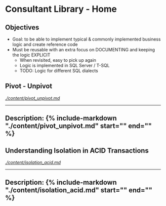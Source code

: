# Consultant Library - Home

## Objectives
- Goal: to be able to implement typical & commonly implemented business logic and create reference code
- Must be reusable with an extra focus on DOCUMENTING and keeping the logic EXPLICIT
    - When revisited, easy to pick up again
    - Logic is implemented in SQL Server / T-SQL
    - TODO: Logic for different SQL dialects

## Pivot - Unpivot
[*./content/pivot_unpivot.md*](./content/pivot_unpivot.md)

---
**Description:**
{%
    include-markdown "./content/pivot_unpivot.md"
    start="<!--intro-start-->"
    end="<!--intro-end-->"
%}
---

## Understanding Isolation in ACID Transactions
[*./content/isolation_acid.md*](./content/isolation_acid.md)

---
**Description:**
{%
    include-markdown "./content/isolation_acid.md"
    start="<!--intro-start-->"
    end="<!--intro-end-->"
%}
---
